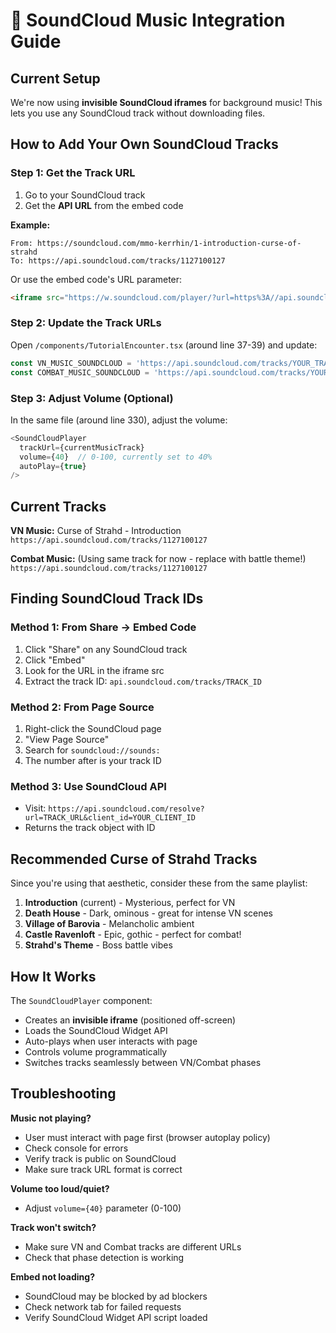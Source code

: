 # 🎵 SoundCloud Music Integration Guide

## Current Setup

We're now using **invisible SoundCloud iframes** for background music! This lets you use any SoundCloud track without downloading files.

## How to Add Your Own SoundCloud Tracks

### Step 1: Get the Track URL

1. Go to your SoundCloud track
2. Get the **API URL** from the embed code

**Example:**
```
From: https://soundcloud.com/mmo-kerrhin/1-introduction-curse-of-strahd
To: https://api.soundcloud.com/tracks/1127100127
```

Or use the embed code's URL parameter:
```html
<iframe src="https://w.soundcloud.com/player/?url=https%3A//api.soundcloud.com/tracks/1127100127...">
```

### Step 2: Update the Track URLs

Open `/components/TutorialEncounter.tsx` (around line 37-39) and update:

```typescript
const VN_MUSIC_SOUNDCLOUD = 'https://api.soundcloud.com/tracks/YOUR_TRACK_ID';
const COMBAT_MUSIC_SOUNDCLOUD = 'https://api.soundcloud.com/tracks/YOUR_BATTLE_TRACK_ID';
```

### Step 3: Adjust Volume (Optional)

In the same file (around line 330), adjust the volume:

```typescript
<SoundCloudPlayer 
  trackUrl={currentMusicTrack} 
  volume={40}  // 0-100, currently set to 40%
  autoPlay={true}
/>
```

## Current Tracks

**VN Music:** Curse of Strahd - Introduction  
`https://api.soundcloud.com/tracks/1127100127`

**Combat Music:** (Using same track for now - replace with battle theme!)  
`https://api.soundcloud.com/tracks/1127100127`

## Finding SoundCloud Track IDs

### Method 1: From Share → Embed Code
1. Click "Share" on any SoundCloud track
2. Click "Embed"
3. Look for the URL in the iframe src
4. Extract the track ID: `api.soundcloud.com/tracks/TRACK_ID`

### Method 2: From Page Source
1. Right-click the SoundCloud page
2. "View Page Source"
3. Search for `soundcloud://sounds:` 
4. The number after is your track ID

### Method 3: Use SoundCloud API
- Visit: `https://api.soundcloud.com/resolve?url=TRACK_URL&client_id=YOUR_CLIENT_ID`
- Returns the track object with ID

## Recommended Curse of Strahd Tracks

Since you're using that aesthetic, consider these from the same playlist:

1. **Introduction** (current) - Mysterious, perfect for VN
2. **Death House** - Dark, ominous - great for intense VN scenes
3. **Village of Barovia** - Melancholic ambient
4. **Castle Ravenloft** - Epic, gothic - perfect for combat!
5. **Strahd's Theme** - Boss battle vibes

## How It Works

The `SoundCloudPlayer` component:
- Creates an **invisible iframe** (positioned off-screen)
- Loads the SoundCloud Widget API
- Auto-plays when user interacts with page
- Controls volume programmatically
- Switches tracks seamlessly between VN/Combat phases

## Troubleshooting

**Music not playing?**
- User must interact with page first (browser autoplay policy)
- Check console for errors
- Verify track is public on SoundCloud
- Make sure track URL format is correct

**Volume too loud/quiet?**
- Adjust `volume={40}` parameter (0-100)

**Track won't switch?**
- Make sure VN and Combat tracks are different URLs
- Check that phase detection is working

**Embed not loading?**
- SoundCloud may be blocked by ad blockers
- Check network tab for failed requests
- Verify SoundCloud Widget API script loaded
